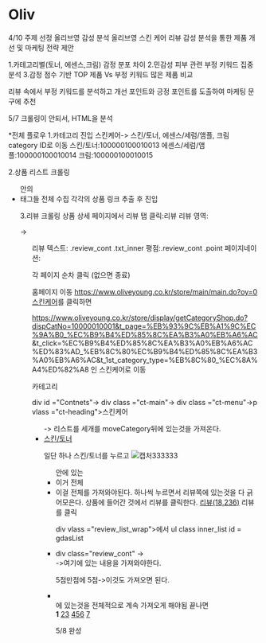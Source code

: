 # Oliv
4/10 주제 선정
올리브영 감성 분석 
올리브영 스킨 케어 리뷰 감성 분석을 통한 제품 개선 및 마케팅 전략 제안 

1.카테고리별(토너, 에센스,크림) 감정 분포 차이 
2.민감성 피부 관련 부정 키워드 집중 분석 
3.감정 점수 기반 TOP 제품 Vs 부정 키워드 많은 제품 비교

리뷰 속에서 부정 키워드를 분석하고 개선 포인트와 긍정 포인트를 도출하여 
마케팅 문구에 추천 

5/7 크롤링이 안되서, HTML을 분석

*전체 플로우
1.카테고리 진입
스킨케어-> 스킨/토너, 에센스/세럼/앰플, 크림
category ID로 이동
스킨/토너:100000100010013
에센스/세럼/앰플:100000100010014
크림:100000100010015

2.상품 리스트 크롤링 
<ul class="cate_pre_list gtm_cate_list"> 안의 <li> 태그들 전체 수집
각각의 상품 링크 추출 후 진입

3.리뷰 크롤링
상품 상세 페이지에서 리뷰 탭 클릭:<a class="goods_reputation">리뷰</a>
리뷰 영역: <div class="review_list_wrap"> → <ul id="gdasList">
리뷰 텍스트: .review_cont .txt_inner
평점:.review_cont .point
페이지네이션:
<div class="pageing">
각 페이지 순차 클릭 (없으면 종료)

  
홈페이지 이동 https://www.oliveyoung.co.kr/store/main/main.do?oy=0
<a href="#" class="main_menu" data-attr="공통^메인롤링^스킨케어" data-trk="/">스킨케어</a>를 클릭하면

https://www.oliveyoung.co.kr/store/display/getCategoryShop.do?dispCatNo=10000010001&t_page=%EB%93%9C%EB%A1%9C%EC%9A%B0_%EC%B9%B4%ED%85%8C%EA%B3%A0%EB%A6%AC
&t_click=%EC%B9%B4%ED%85%8C%EA%B3%A0%EB%A6%AC%ED%83%AD_%EB%8C%80%EC%B9%B4%ED%85%8C%EA%B3%A0%EB%A6%AC&t_1st_category_type=%EB%8C%80_%EC%8A%A4%ED%82%A8
인 스킨케어로 이동

카테고리 
<div id= "Container"-> div id ="Contnets"-> div class ="ct-main"-> div class ="ct-menu"->p vlass ="ct-heading">스킨케어</p>
<ul class = "list"> -> 리스트를 세개를 moveCategory뒤에 있는것을 가져온다.  
<li>
<a href="javascript:common.link.moveCategory('100000100010013', 'Cat100000100010013_MID','',{ t_page: '카테고리관', t_click: '카테고리상세_중카테고리', t_1st_category_type: '대_스킨케어', t_2nd_category_type: '중_스킨/토너' })" class="100000100010013" onclick="javascript:categoryShop.detail.setBindWlogEvent('mcategory', 1);" data-attr="카테고리관^카테고리리스트^스킨/토너^1" data-trk="/">
<span>스킨/토너</span></a>
</li>

일단 하나 스킨/토너를 누르고 
![캡처333333](https://github.com/user-attachments/assets/3a122c5d-e3e2-43c6-8d4c-89fbb3b533d1)
<ul class="cate_pre_list gtm_cate_list"> 안에 있는  <li criteo-goods="A000000222334001" class="flag" data-index="0" data-number="1"> 이거 전체
<li criteo-goods="A000000222334001" class="flag" data-index="1" data-number="2">
이걸 전체를 가져와야된다. 하나씩 누르면서 리뷰쪽에 있는것을 다 긁어모은다. 상품에 들어간 것에서 리뷰를 클릭한다.
<a href="javascript:;" class="goods_reputation" data-attr="상품상세^상품상세_SortingTab^리뷰">리뷰<span>(18,236)</span></a>
리뷰를 클릭

div vlass ="review_list_wrap">에서 ul class inner_list id = gdasList
<li>
div class="review_cont" -> <div class="txt_inner"></div>->여기에 있는 내용을 가져와야한다. 

<span class="point" style="width:100%">5점만점에 5점</span>->이것도 가져오면 된다. 
<li></li>에 있는것을 전체적으로 계속 가져오게 해야됨
 끝나면 <div class="pageing" style="display: block;"><strong title="현재 페이지">1</strong>
<a href="javascript:void(0);" data-page-no="2">2</a><a href="javascript:void(0);" data-page-no="3">3</a>
<a href="javascript:void(0);" data-page-no="4">4</a><a href="javascript:void(0);" data-page-no="5">5</a><a href="javascript:void(0);" data-page-no="6">6</a>
<a href="javascript:void(0);" data-page-no="7">7</a>

5/8 완성

